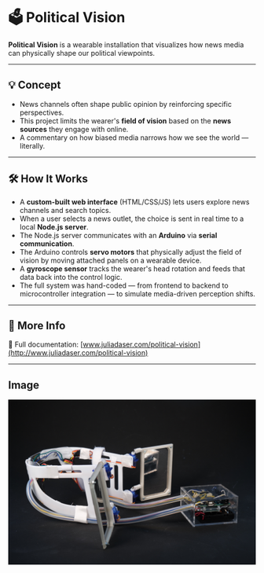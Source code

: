 # 🗳️ Political Vision

**Political Vision** is a wearable installation that visualizes how news media can physically shape our political viewpoints.

---

## 💡 Concept

- News channels often shape public opinion by reinforcing specific perspectives.
- This project limits the wearer's **field of vision** based on the **news sources** they engage with online.
- A commentary on how biased media narrows how we see the world — literally.

---

## 🛠️ How It Works

- A **custom-built web interface** (HTML/CSS/JS) lets users explore news channels and search topics.
- When a user selects a news outlet, the choice is sent in real time to a local **Node.js server**.
- The Node.js server communicates with an **Arduino** via **serial communication**.
- The Arduino controls **servo motors** that physically adjust the field of vision by moving attached panels on a wearable device.
- A **gyroscope sensor** tracks the wearer's head rotation and feeds that data back into the control logic.
- The full system was hand-coded — from frontend to backend to microcontroller integration — to simulate media-driven perception shifts.

---

## 📄 More Info

🔗 Full documentation: [www.juliadaser.com/political-vision](http://www.juliadaser.com/political-vision)

---

## Image

<img src="PoliticalVision-Image.jpg" alt="Political Vision wearable" width="600"/>
